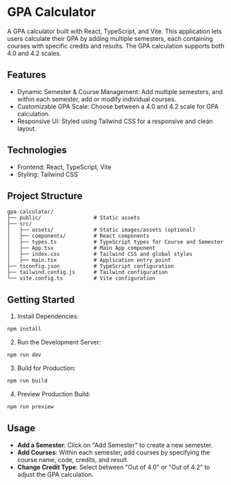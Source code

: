 # GPA Calculator

A GPA calculator built with React, TypeScript, and Vite. This application lets users calculate their GPA by adding multiple semesters, each containing courses with specific credits and results. The GPA calculation supports both 4.0 and 4.2 scales.

## Features
 - Dynamic Semester & Course Management: Add multiple semesters, and within each semester, add or modify individual courses.
 - Customizable GPA Scale: Choose between a 4.0 and 4.2 scale for GPA calculation.
 - Responsive UI: Styled using Tailwind CSS for a responsive and clean layout.

## Technologies
 - Frontend: React, TypeScript, Vite
 - Styling: Tailwind CSS

## Project Structure
```
gpa-calculator/
├── public/                 # Static assets
├── src/
│   ├── assets/             # Static images/assets (optional)
│   ├── components/         # React components
│   ├── types.ts            # TypeScript types for Course and Semester
│   ├── App.tsx             # Main App component
│   ├── index.css           # Tailwind CSS and global styles
│   ├── main.tsx            # Application entry point
├── tsconfig.json           # TypeScript configuration
├── tailwind.config.js      # Tailwind configuration
└── vite.config.ts          # Vite configuration
```

## Getting Started

1. Install Dependencies:
```bash
npm install
```
2. Run the Development Server:
```bash
npm run dev
```
3. Build for Production:
```bash
npm run build
```
4. Preview Production Build:
```bash
npm run preview
```

## Usage
 - **Add a Semester**: Click on "Add Semester" to create a new semester.
 - **Add Courses**: Within each semester, add courses by specifying the course name, code, credits, and result.
 - **Change Credit Type**: Select between "Out of 4.0" or "Out of 4.2" to adjust the GPA calculation.
